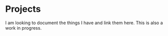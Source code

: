 # Projects

I am looking to document the things I have and link them here. This is also a work in progress.